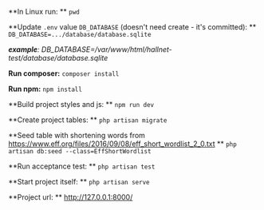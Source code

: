 **In Linux run: ** 
`pwd`

**Update `.env` value `DB_DATABASE` (doesn't need create - it's committed): **
`DB_DATABASE=.../database/database.sqlite`

_**example**: DB_DATABASE=/var/www/html/hallnet-test/database/database.sqlite_

**Run composer:** 
`composer install`

**Run npm:** 
`npm install`

**Build project styles and js: ** 
`npm run dev`

**Create project tables: ** 
`php artisan migrate`

**Seed table with shortening words from https://www.eff.org/files/2016/09/08/eff_short_wordlist_2_0.txt **
`php artisan db:seed --class=EffShortWordlist`

**Run acceptance test: ** 
`php artisan test`

**Start project itself: ** 
`php artisan serve`

**Project url: **
http://127.0.0.1:8000/ 
